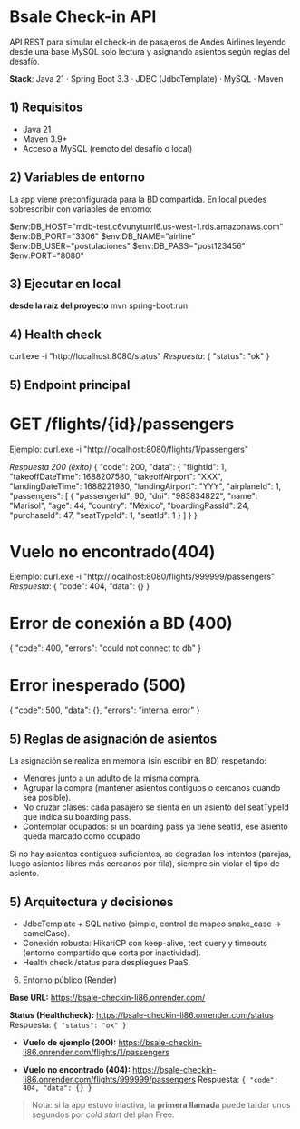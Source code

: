 # Bsale Check-in API 

API REST para simular el check‑in de pasajeros de Andes Airlines leyendo desde una base MySQL solo lectura y asignando asientos según reglas del desafío.

**Stack**: Java 21 · Spring Boot 3.3 · JDBC (JdbcTemplate) · MySQL · Maven

## 1) Requisitos 
- Java 21
- Maven 3.9+
- Acceso a MySQL (remoto del desafío o local)

## 2) Variables de entorno
La app viene preconfigurada para la BD compartida. En local puedes sobrescribir con variables de entorno:

$env:DB_HOST="mdb-test.c6vunyturrl6.us-west-1.rds.amazonaws.com"
$env:DB_PORT="3306"
$env:DB_NAME="airline"
$env:DB_USER="postulaciones"
$env:DB_PASS="post123456"
$env:PORT="8080"

## 3) Ejecutar en local 
**desde la raíz del proyecto**
mvn spring-boot:run

## 4) Health check
curl.exe -i "http://localhost:8080/status"
*Respuesta*: { "status": "ok" }

## 5) Endpoint principal
# GET /flights/{id}/passengers
Ejemplo: curl.exe -i "http://localhost:8080/flights/1/passengers"

*Respuesta 200 (éxito)*
{
  "code": 200,
  "data": {
    "flightId": 1,
    "takeoffDateTime": 1688207580,
    "takeoffAirport": "XXX",
    "landingDateTime": 1688221980,
    "landingAirport": "YYY",
    "airplaneId": 1,
    "passengers": [ { 
        "passengerId": 90, 
        "dni": "983834822", 
        "name": "Marisol", 
        "age": 44, 
        "country": "México", 
        "boardingPassId": 24, 
        "purchaseId": 47, 
        "seatTypeId": 1, 
        "seatId": 1 
        } ]
  }
}

# Vuelo no encontrado(404)
Ejemplo: curl.exe -i "http://localhost:8080/flights/999999/passengers"
*Respuesta*: { "code": 404, "data": {} }

# Error de conexión a BD (400)
{ "code": 400, "errors": "could not connect to db" }

# Error inesperado (500)
{ "code": 500, "data": {}, "errors": "internal error" }

## 5) Reglas de asignación de asientos
La asignación se realiza en memoria (sin escribir en BD) respetando:
- Menores junto a un adulto de la misma compra.
- Agrupar la compra (mantener asientos contiguos o cercanos cuando sea posible).
- No cruzar clases: cada pasajero se sienta en un asiento del seatTypeId que indica su boarding pass.
- Contemplar ocupados: si un boarding pass ya tiene seatId, ese asiento queda marcado como ocupado

Si no hay asientos contiguos suficientes, se degradan los intentos (parejas, luego asientos libres más cercanos por fila), siempre sin violar el tipo de asiento.

## 5) Arquitectura y decisiones
- JdbcTemplate + SQL nativo (simple, control de mapeo snake_case → camelCase).
- Conexión robusta: HikariCP con keep-alive, test query y timeouts (entorno compartido que corta por inactividad).
- Health check /status para despliegues PaaS.

6. Entorno público (Render)

**Base URL:** https://bsale-checkin-li86.onrender.com/ 

**Status (Healthcheck):** https://bsale-checkin-li86.onrender.com/status
  Respuesta: `{ "status": "ok" }`

- **Vuelo de ejemplo (200):** https://bsale-checkin-li86.onrender.com/flights/1/passengers 

- **Vuelo no encontrado (404):** https://bsale-checkin-li86.onrender.com/flights/999999/passengers 
  Respuesta: `{ "code": 404, "data": {} }`

> Nota: si la app estuvo inactiva, la **primera llamada** puede tardar unos segundos por *cold start* del plan Free.
